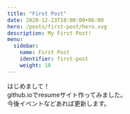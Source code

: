 ```yaml
---
title: "First Post"
date: 2020-12-23T18:00:00+06:00
hero: /posts/first-post/hero.svg
description: My First Post!
menu:
  sidebar:
    name: First Post
    identifier: first-post
    weight: 10
---
```


はじめまして！  
github.ioでresumeサイト作ってみました。  
今後イベントなどあれば更新します。

